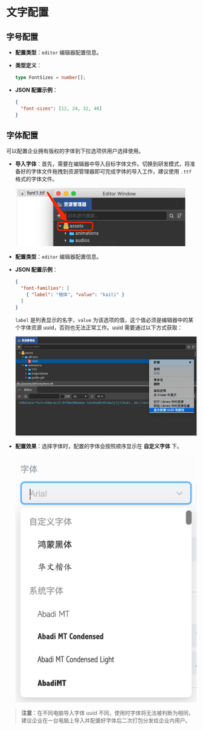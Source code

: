 # 文字配置

## 字号配置

- **配置类型**：`editor` 编辑器配置信息。

- **类型定义**：

    ```ts
    type FontSizes = number[];
    ```

- **JSON 配置示例**：

    ```json
    {
      "font-sizes": [12, 24, 32, 48]
    }
    ```

## 字体配置

可以配置企业拥有版权的字体到下拉选项供用户选择使用。

- **导入字体**：首先，需要在编辑器中导入目标字体文件。切换到研发模式，将准备好的字体文件拖拽到资源管理器即可完成字体的导入工作，建议使用 `.ttf` 格式的字体文件。

  ![import](./img/import.png)

- **配置类型**：`editor` 编辑器配置信息。

- **JSON 配置示例**：

  ```json
  {
    "font-families": [
      { "label": "楷体", "value": "kaiti" }
    ]
  }
  ```

  `label` 是列表显示的名字，`value` 为该选项的值，这个值必须是编辑器中的某个字体资源 uuid，否则也无法正常工作。uuid 需要通过以下方式获取：

    ![uuid](./img/uuid.png)

- **配置效果**：选择字体时，配置的字体会按照顺序显示在 **自定义字体** 下。

    ![配置效果](./img/font.png)

> **注意**：在不同电脑导入字体 uuid 不同，使用时字体将无法被判断为相同，建议企业在一台电脑上导入并配置好字体后二次打包分发给企业内用户。
